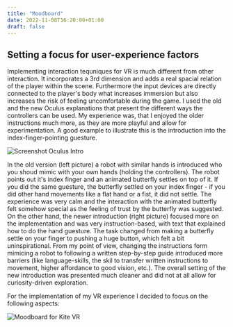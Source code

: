 ```yaml
---
title: "Moodboard"
date: 2022-11-08T16:20:09+01:00
draft: false
---
```



## Setting a focus for user-experience factors

Implementing interaction tequniques for VR is much different from other interaction. It incorporates a 3rd dimension and adds a real spacial relation of the player within the scene. Furthermore the input devices are directly connected to the player's body what increases immersion but also increases the risk of feeling uncomfortable during the game. 
I used the old and the new Oculus explanations that present the different ways the controllers can be used. My experience was, that I enjoyed the older instructions much more, as they are more playful and allow for experimentation. A good example to illustrate this is the introduction into the index-finger-pointing guesture.

![Screenshot Oculus Intro](/OculusIntro.png)

 In the old version (left picture) a robot with similar hands is introduced who you shoud mimic with your own hands (holding the controllers). The robot points out it's index finger and an animated butterfly settles on top of it. If you did the same guesture, the butterfly settled on your index finger - if you did other hand movements like a flat hand or a fist, it did not settle. The experience was very calm and the interaction with the animated butterfly felt somehow special as the feeling of trust by the butterfly was suggested. 
 On the other hand, the newer introduction (right picture) focused more on the implementation and was very instruction-based, with text that explained how to do the hand guesture. The task changed from making a butterfly settle on your finger to pushing a huge button, which felt a bit uninspirational.
From my point of view, changing the instructions form mimicing a robot to following a written step-by-step guide introduced more barriers (like language-skills, the skil to transfer written instructions to movement, higher affordance to good vision, etc.). The overall setting of the new introduction was presented much cleaner and did not at all allow for curiosity-driven exploration.
 

For the implementation of my VR experience I decided to focus on the following aspects: 

![Moodboard for Kite VR](/Moodboard.png)

